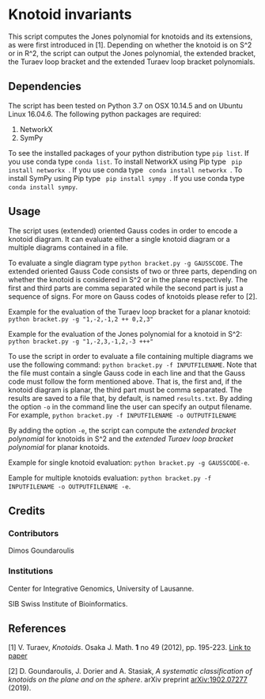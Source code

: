 # Knotoid invariants
This script computes the Jones polynomial for knotoids and its extensions, as were first introduced in [1]. Depending on whether the knotoid is on S^2
or in R^2, the script can output the Jones polynomial, the extended bracket, the Turaev loop bracket and the extended Turaev loop bracket polynomials.

## Dependencies
The script has been tested on Python 3.7 on OSX 10.14.5 and on Ubuntu Linux 16.04.6. The following python packages are required:

1. NetworkX
2. SymPy

To see the installed packages of your python distribution type <code>pip list</code>. If you use conda type <code>conda list</code>.
To install NetworkX using Pip type <code> pip install networkx </code>. If you use conda type <code> conda install networkx </code>.
To install SymPy using Pip type <code> pip install sympy </code>. If you use conda type <code> conda install sympy</code>.


## Usage
The script uses (extended) oriented Gauss codes in order to encode a knotoid diagram. It can evaluate either a single knotoid diagram or a multiple diagrams contained in a file.

To evaluate a single diagram type `python bracket.py -g GAUSSCODE`. The extended oriented Gauss Code consists of two or three parts, depending on 
whether the knotoid is considered in S^2 or in the plane respectively. The first and third parts are comma separated while the second part is just a sequence of signs.
For more on Gauss codes of knotoids please refer to [2].

Example for the evaluation of the Turaev loop bracket for a planar knotoid: `python bracket.py -g "1,-2,-1,2 ++ 0,2,3"`

Example for the evaluation of the Jones polynomial for a knotoid in S^2: `python bracket.py -g "1,-2,3,-1,2,-3 +++"`

To use the script in order to evaluate a file containing multiple diagrams we use the following command: `python bracket.py -f INPUTFILENAME`. Note that
the file must contain a single Gauss code in each line and that the Gauss code must follow the form mentioned above. That is, the first and, if the knotoid diagram is planar, the third part
must be comma separated. The results are saved to a file that, by default, is named `results.txt`. By adding the option `-o` in the command line the user can specify an output filename.
For example, `python bracket.py -f INPUTFILENAME -o OUTPUTFILENAME`

By adding the option `-e`, the script can compute the *extended bracket polynomial* for knotoids in S^2 and the *extended Turaev loop bracket polynomial* for planar knotoids.

Example for single knotoid evaluation: `python bracket.py -g GAUSSCODE-e`.

Eample for multiple knotoids evaluation: `python bracket.py -f INPUTFILENAME -o OUTPUTFILENAME -e`.


## Credits

### Contributors
Dimos Goundaroulis

### Institutions
Center for Integrative Genomics, University of Lausanne.

SIB Swiss Institute of Bioinformatics.


## References
[1] V. Turaev, *Knotoids*. Osaka J. Math. **1** no 49 (2012), pp. 195-223. [Link to paper](https://projecteuclid.org/download/pdf_1/euclid.ojm/1332337244)
 
[2] D. Goundaroulis, J. Dorier and A. Stasiak, *A systematic classification of knotoids on the plane and on the sphere*. arXiv preprint [arXiv:1902.07277](https://arxiv.org/abs/1902.07277) (2019).
